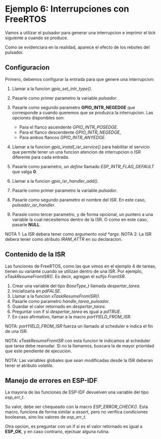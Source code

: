 # Ejemplo 6: Interrupciones con FreeRTOS

Vamos a utilizar el pulsador para generar una interrupcion e imprimir el tick siguiente a cuando se produce.

Como se evidenciara en la realidad, aparece el efecto de los rebotes del pulsador.

## Configuracion

Primero, debemos configurar la entrada para que genere una interrupcion:

1. Llamar a la funcion _gpio_set_intr_type()_.
2. Pasarle como primer parametro la variable _pulsador_.
3. Pasarle como segundo parametro **GPIO_INTR_NEGEDGE** que corresponde a cuando queremos que se produzca la interrupcion. Las opciones disponibles son:

   - Para el flanco ascendente _GPIO_INTR_POSEDGE_.
   - Para el flanco descendente _GPIO_INTR_NEGEDGE_,
   - Para ambos flancos _GPIO_INTR_ANYEDGE_.

4. Llamar a la funcion _gpio_install_isr_service()_ para habilitar el servicio que permite tener un una funcion atencion de interrupcion o ISR diferente para cada entrada.
5. Pasarle como parametro, un _define_ llamado _ESP_INTR_FLAG_DEFAULT_ que valga **0**.
6. Llamar a la funcion _gpio_isr_handler_add()_.
7. Pasarle como primer parametro la variable _pulsador_.
8. Pasarle como segundo parametro el nombre del ISR. En este caso, _pulsador_isr_handler_.
9. Parasle como tercer parametro, y de forma opcional, un puntero a una variable la cual necesitemos dentro de la ISR. O como en este caso, pasarle **NULL**.

NOTA 1: La ISR debera tener como argumento _void \*args_.
NOTA 2: La ISR debera tener como atributo _IRAM_ATTR_ en su declaracion.

## Contenido de la ISR

Las funciones de FreeRTOS, como las que vimos en el ejemplo 4 de tareas, tienen su variante cuando se utilizan dentro de una ISR. Por ejemplo, _xTaskResumeFromISR()_. Es decir, agregan el sufijo _FromISR_.

1. Crear una variable del tipo _BaseType_t_ llamada _despertar_tarea_.
2. Inicializarla en _pdFALSE_.
3. Llamar a la funcion _xTaskResumeFromISR()_.
4. Pasarle como parametro _handle_tarea_pulsador_.
5. Guardar el calor retornado en _despertar_tarea_.
6. Preguntar con if si _despertar_tarea_ es igual a _pdTRUE_.
7. En caso afirmativo, llamar a la macro _portYIELD_FROM_ISR_.

NOTA: _portYIELD_FROM_ISR_ fuerza un llamado al scheduler e indica el fin de una ISR.

NOTA: _xTaskResumeFromISR_ con esta funcion le indicamos al scheduler que tarea debe reanudar. Si no la llamamos, buscara la de mayor prioridad que este pendiente de ejecucion.

NOTA: Las variables globales que sean modificadas desde la ISR deberan tener el atributo _volatile_.

## Manejo de errores en ESP-IDF

La mayoria de las funciones de ESP-IDF devuelven una variable del tipo _esp_err_t_.

Su valor, debe ser chequeado con la macro _ESP_ERROR_CHECK()_. Esta macro, funciona de forma similar a _assert_, pero no verifica condiciones booleanas, sino los valores de _esp_err_t_.

Otra opcion, es preguntar con un if si es el valor retornado es igual a **ESP_OK**, y en caso contrario, ejectuar alguna rutina.
